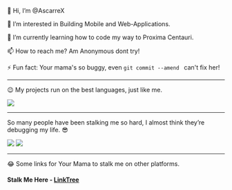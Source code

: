 👋 Hi, I’m @AscarreX

👀 I’m interested in Building Mobile and Web-Applications.

🌱 I’m currently learning how to code my way to Proxima Centauri.

📫 How to reach me? Am Anonymous dont try!

⚡ Fun fact: Your mama's so buggy, even ```git commit --amend ``` can't fix her!

---

😉 My projects run on the best languages, just like me.

<a href="https://github.com/AscarreX"><img align="center" src="https://github-readme-stats.vercel.app/api/top-langs/?username=AscarreX&layout=compact&theme=buefy&hide_border=true" /></a>

---

So many people have been stalking me so hard, I almost think they’re debugging my life. 😎

![](https://komarev.com/ghpvc/?username=AscarreX)
![](https://hit.yhype.me/github/profile?user_id=124075095)

---

😂 Some links for Your Mama to stalk me on other platforms.

#### Stalk Me Here - [LinkTree](https://linktr.ee/ascarre)


